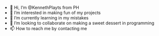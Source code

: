 - 👋 Hi, I’m @KennethPlayts from PH
- 👀 I’m interested in making fun of my projects
- 🌱 I’m currently learning in my mistakes
- 💞️ I’m looking to collaborate on making a sweet dessert in programming
- 📫 How to reach me by contacting me

<!---
KennethPlayts/KennethPlayts is a ✨ special ✨ repository because its `README.md` (this file) appears on your GitHub profile.
You can click the Preview link to take a look at your changes.
--->
